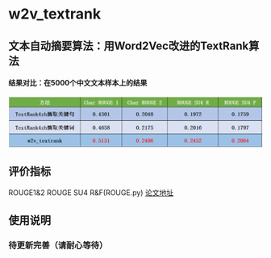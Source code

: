 # w2v_textrank
## 文本自动摘要算法：用Word2Vec改进的TextRank算法

#### 结果对比：在5000个中文文本样本上的结果
![](/jpg/result.jpg)

## 评价指标

ROUGE1&2 ROUGE SU4 R&F(ROUGE.py) [论文地址](http://www.aclweb.org/anthology/W04-1013)

## 使用说明
### 待更新完善（请耐心等待）
